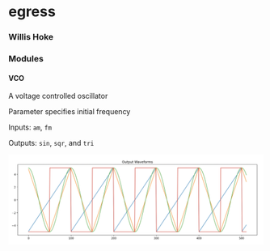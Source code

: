 # egress

### Willis Hoke

### Modules


#### VCO
A voltage controlled oscillator

Parameter specifies initial frequency

Inputs: `am`, `fm`

Outputs: `sin`, `sqr`, and `tri`

![waveforms](./output_waveforms.png)

